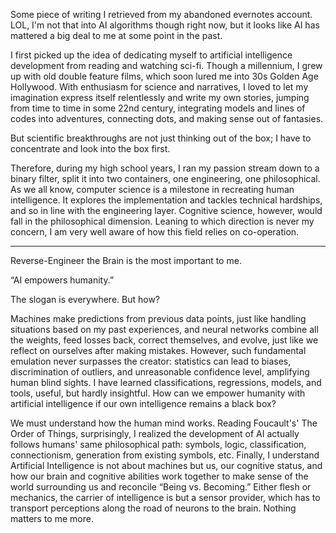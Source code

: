 Some piece of writing I retrieved from my abandoned evernotes account. LOL, I'm not that into AI algorithms though right now, but it looks like AI has mattered a big deal to me at some point in the past.

I first picked up the idea of dedicating myself to artificial intelligence development from reading and watching sci-fi. Though a millennium, I grew up with old double feature films, which soon lured me into 30s Golden Age Hollywood. With enthusiasm for science and narratives, I loved to let my imagination express itself relentlessly and write my own stories, jumping from time to time in some 22nd century, integrating models and lines of codes into adventures, connecting dots, and making sense out of fantasies.

But scientific breakthroughs are not just thinking out of the box; I have to concentrate and look into the box first.

Therefore, during my high school years, I ran my passion stream down to a binary filter, split it into two containers, one engineering, one philosophical. As we all know, computer science is a milestone in recreating human intelligence. It explores the implementation and tackles technical hardships, and so in line with the engineering layer. Cognitive science, however, would fall in the philosophical dimension. Leaning to which direction is never my concern, I am very well aware of how this field relies on co-operation.

--------
Reverse-Engineer the Brain is the most important to me.

“AI empowers humanity.”

The slogan is everywhere. But how?

Machines make predictions from previous data points, just like handling situations based on my past experiences, and neural networks combine all the weights, feed losses back, correct themselves, and evolve, just like we reflect on ourselves after making mistakes. However, such fundamental emulation never surpasses the creator: statistics can lead to biases, discrimination of outliers, and unreasonable confidence level, amplifying human blind sights. I have learned classifications, regressions, models, and tools, useful, but hardly insightful. How can we empower humanity with artificial intelligence if our own intelligence remains a black box?

We must understand how the human mind works. Reading Foucault's' The Order of Things, surprisingly, I realized the development of AI actually follows humans' same philosophical path: symbols, logic, classification, connectionism, generation from existing symbols, etc. Finally, I understand Artificial Intelligence is not about machines but us, our cognitive status, and how our brain and cognitive abilities work together to make sense of the world surrounding us and reconcile “Being vs. Becoming.” Either flesh or mechanics, the carrier of intelligence is but a sensor provider, which has to transport perceptions along the road of neurons to the brain. Nothing matters to me more.